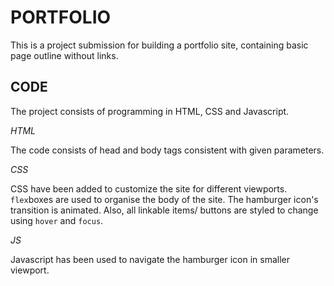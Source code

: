 # PORTFOLIO 

This is a project submission for building a portfolio site, containing basic page outline without links.

## CODE
The project consists of programming in HTML, CSS and Javascript.

*HTML*

The code consists of head and body tags consistent with given parameters.

*CSS*

CSS have been added to customize the site for different viewports. `flex`boxes are used to organise the body of the site. The hamburger icon's transition is animated. Also, all linkable items/ buttons are styled to change using  `hover` and `focus`.

*JS*

Javascript has been used to navigate the hamburger icon in smaller viewport.


